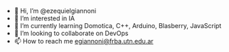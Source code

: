 - 👋 Hi, I’m @ezequielgiannoni
- 👀 I’m interested in IA
- 🌱 I’m currently learning Domotica, C++, Arduino, Blasberry, JavaScript
- 💞️ I’m looking to collaborate on DevOps
- 📫 How to reach me egiannoni@frba.utn.edu.ar

<!---
ezequielgiannoni/ezequielgiannoni is a ✨ special ✨ repository because its `README.md` (this file) appears on your GitHub profile.
You can click the Preview link to take a look at your changes.
--->
